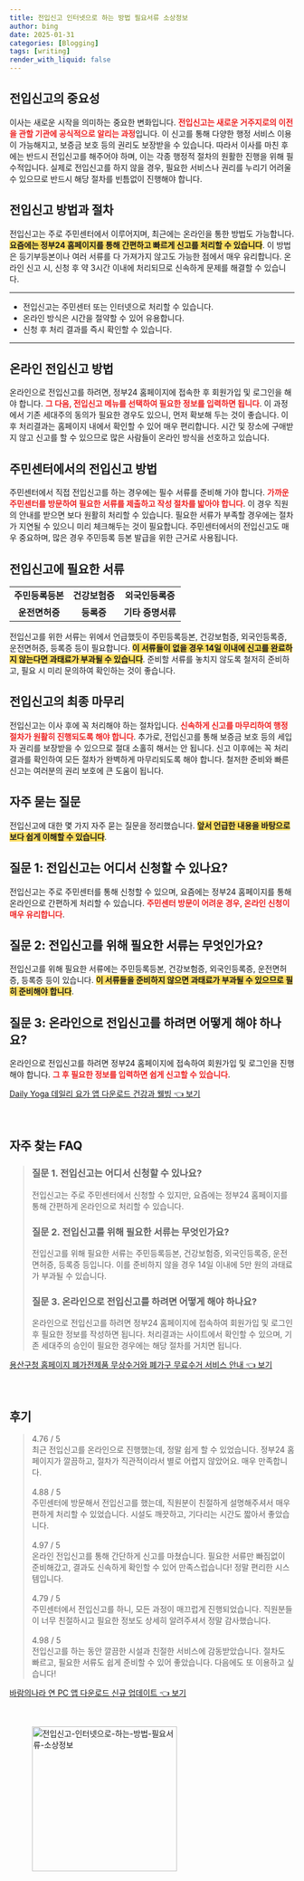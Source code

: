 ```yaml
---
title: 전입신고 인터넷으로 하는 방법 필요서류 소상정보
author: bing
date: 2025-01-31
categories: [Blogging]
tags: [writing]
render_with_liquid: false
---
```



<h2 id='전입신고의 중요성'>전입신고의 중요성</h2>

<p>이사는 새로운 시작을 의미하는 중요한 변화입니다. <b><span style="color: #ee2323;">전입신고는 새로운 거주지로의 이전을 관할 기관에 공식적으로 알리는 과정</span></b>입니다. 이 신고를 통해 다양한 행정 서비스 이용이 가능해지고, 보증금 보호 등의 권리도 보장받을 수 있습니다. 따라서 이사를 마친 후에는 반드시 전입신고를 해주어야 하며, 이는 각종 행정적 절차의 원활한 진행을 위해 필수적입니다. 실제로 전입신고를 하지 않을 경우, 필요한 서비스나 권리를 누리기 어려울 수 있으므로 반드시 해당 절차를 빈틈없이 진행해야 합니다.</p>

<h2 id='전입신고 방법과 절차'>전입신고 방법과 절차</h2>

<p>전입신고는 주로 주민센터에서 이루어지며, 최근에는 온라인을 통한 방법도 가능합니다. <b><span style="background-color: #ffe066;">요즘에는 정부24 홈페이지를 통해 간편하고 빠르게 신고를 처리할 수 있습니다</span></b>. 이 방법은 등기부등본이나 여러 서류를 다 가져가지 않고도 가능한 점에서 매우 유리합니다. 온라인 신고 시, 신청 후 약 3시간 이내에 처리되므로 신속하게 문제를 해결할 수 있습니다.</p>

<hr />

<ul>
    <li>전입신고는 주민센터 또는 인터넷으로 처리할 수 있습니다.</li>
    <li>온라인 방식은 시간을 절약할 수 있어 유용합니다.</li>
    <li>신청 후 처리 결과를 즉시 확인할 수 있습니다.</li>
</ul>

<hr />

<h2 id='온라인 전입신고 방법'>온라인 전입신고 방법</h2>

<p>온라인으로 전입신고를 하려면, 정부24 홈페이지에 접속한 후 회원가입 및 로그인을 해야 합니다. <b><span style="color: #ee2323;">그 다음, 전입신고 메뉴를 선택하여 필요한 정보를 입력하면 됩니다</span></b>. 이 과정에서 기존 세대주의 동의가 필요한 경우도 있으니, 먼저 확보해 두는 것이 좋습니다. 이후 처리결과는 홈페이지 내에서 확인할 수 있어 매우 편리합니다. 시간 및 장소에 구애받지 않고 신고를 할 수 있으므로 많은 사람들이 온라인 방식을 선호하고 있습니다.</p>

<h2 id='주민센터에서의 전입신고 방법'>주민센터에서의 전입신고 방법</h2>

<p>주민센터에서 직접 전입신고를 하는 경우에는 필수 서류를 준비해 가야 합니다. <b><span style="color: #ee2323;">가까운 주민센터를 방문하여 필요한 서류를 제출하고 작성 절차를 밟아야 합니다</span></b>. 이 경우 직원의 안내를 받으면 보다 원활히 처리할 수 있습니다. 필요한 서류가 부족할 경우에는 절차가 지연될 수 있으니 미리 체크해두는 것이 필요합니다. 주민센터에서의 전입신고도 매우 중요하며, 많은 경우 주민등록 등본 발급을 위한 근거로 사용됩니다.</p>

<h2 id='전입신고에 필요한 서류'>전입신고에 필요한 서류</h2>

<table>
    <tr>
        <td style="text-align: center; height: 17px;"><b>주민등록등본</b></td>
        <td style="text-align: center; height: 17px;"><b>건강보험증</b></td>
        <td style="text-align: center; height: 17px;"><b>외국인등록증</b></td>
    </tr>
    <tr>
        <td style="text-align: center; height: 17px;"><b>운전면허증</b></td>
        <td style="text-align: center; height: 17px;"><b>등록증</b></td>
        <td style="text-align: center; height: 17px;"><b>기타 증명서류</b></td>
    </tr>
</table>

<p>전입신고를 위한 서류는 위에서 언급했듯이 주민등록등본, 건강보험증, 외국인등록증, 운전면허증, 등록증 등이 필요합니다. <b><span style="background-color: #ffe066;">이 서류들이 없을 경우 14일 이내에 신고를 완료하지 않는다면 과태료가 부과될 수 있습니다</span></b>. 준비할 서류를 놓치지 않도록 철저히 준비하고, 필요 시 미리 문의하여 확인하는 것이 좋습니다.</p>

<h2 id='전입신고의 최종 마무리'>전입신고의 최종 마무리</h2>

<p>전입신고는 이사 후에 꼭 처리해야 하는 절차입니다. <b><span style="color: #ee2323;">신속하게 신고를 마무리하여 행정절차가 원활히 진행되도록 해야 합니다</span></b>. 추가로, 전입신고를 통해 보증금 보호 등의 세입자 권리를 보장받을 수 있으므로 절대 소홀히 해서는 안 됩니다. 신고 이후에는 꼭 처리 결과를 확인하여 모든 절차가 완벽하게 마무리되도록 해야 합니다. 철저한 준비와 빠른 신고는 여러분의 권리 보호에 큰 도움이 됩니다.</p>

<h2 id='자주 묻는 질문'>자주 묻는 질문</h2>

<p>전입신고에 대한 몇 가지 자주 묻는 질문을 정리했습니다. <b><span style="background-color: #ffe066;">앞서 언급한 내용을 바탕으로 보다 쉽게 이해할 수 있습니다</span></b>.</p>

<h2 id='질문 1'>질문 1: 전입신고는 어디서 신청할 수 있나요?</h2>

<p>전입신고는 주로 주민센터를 통해 신청할 수 있으며, 요즘에는 정부24 홈페이지를 통해 온라인으로 간편하게 처리할 수 있습니다. <b><span style="color: #ee2323;">주민센터 방문이 어려운 경우, 온라인 신청이 매우 유리합니다</span></b>.</p>

<h2 id='질문 2'>질문 2: 전입신고를 위해 필요한 서류는 무엇인가요?</h2>

<p>전입신고를 위해 필요한 서류에는 주민등록등본, 건강보험증, 외국인등록증, 운전면허증, 등록증 등이 있습니다. <b><span style="background-color: #ffe066;">이 서류들을 준비하지 않으면 과태료가 부과될 수 있으므로 필히 준비해야 합니다</span></b>.</p>

<h2 id='질문 3'>질문 3: 온라인으로 전입신고를 하려면 어떻게 해야 하나요?</h2>

<p>온라인으로 전입신고를 하려면 정부24 홈페이지에 접속하여 회원가입 및 로그인을 진행해야 합니다. <b><span style="color: #ee2323;">그 후 필요한 정보를 입력하면 쉽게 신고할 수 있습니다</span></b>.</p>


<p><a class="click-button" title="Daily Yoga 데일리 요가 앱 다운로드 건강과 웰빙" href="https://yellowplanner.github.io/posts/Daily-Yoga-%EB%8D%B0%EC%9D%BC%EB%A6%AC-%EC%9A%94%EA%B0%80-%EC%95%B1-%EB%8B%A4%EC%9A%B4%EB%A1%9C%EB%93%9C-%EA%B1%B4%EA%B0%95%EA%B3%BC-%EC%9B%B0%EB%B9%99/" rel="dofollow">Daily Yoga 데일리 요가 앱 다운로드 건강과 웰빙 👈 보기</a></p><br>
<h2 id='자주_찾는_FAQ'>자주 찾는 FAQ</h2>
<div itemscope="" itemtype="https://schema.org/FAQPage"> 
<blockquote> 
<div itemscope="" itemprop="mainEntity" itemtype="https://schema.org/Question"> 
<h3 itemprop="name">질문 1. 전입신고는 어디서 신청할 수 있나요?</h3> 
<div itemscope="" itemprop="acceptedAnswer" itemtype="https://schema.org/Answer"> 
<span itemprop="text"> 
<p>전입신고는 주로 주민센터에서 신청할 수 있지만, 요즘에는 정부24 홈페이지를 통해 간편하게 온라인으로 처리할 수 있습니다.</p> 
</span> 
</div> 
</div> 

<div itemscope="" itemprop="mainEntity" itemtype="https://schema.org/Question"> 
<h3 itemprop="name">질문 2. 전입신고를 위해 필요한 서류는 무엇인가요?</h3> 
<div itemscope="" itemprop="acceptedAnswer" itemtype="https://schema.org/Answer"> 
<span itemprop="text"> 
<p>전입신고를 위해 필요한 서류는 주민등록등본, 건강보험증, 외국인등록증, 운전면허증, 등록증 등입니다. 이를 준비하지 않을 경우 14일 이내에 5만 원의 과태료가 부과될 수 있습니다.</p> 
</span> 
</div> 
</div> 

<div itemscope="" itemprop="mainEntity" itemtype="https://schema.org/Question"> 
<h3 itemprop="name">질문 3. 온라인으로 전입신고를 하려면 어떻게 해야 하나요?</h3> 
<div itemscope="" itemprop="acceptedAnswer" itemtype="https://schema.org/Answer"> 
<span itemprop="text"> 
<p>온라인으로 전입신고를 하려면 정부24 홈페이지에 접속하여 회원가입 및 로그인 후 필요한 정보를 작성하면 됩니다. 처리결과는 사이트에서 확인할 수 있으며, 기존 세대주의 승인이 필요한 경우에는 해당 절차를 거치면 됩니다.</p> 
</span> 
</div> 
</div> 

</blockquote> 
</div>
<p><a class="click-button" title="용산구청 홈페이지 폐가전제품 무상수거와 폐가구 무료수거 서비스 안내" href="https://yellowplanner.github.io/posts/%EC%9A%A9%EC%82%B0%EA%B5%AC%EC%B2%AD-%ED%99%88%ED%8E%98%EC%9D%B4%EC%A7%80-%ED%8F%90%EA%B0%80%EC%A0%84%EC%A0%9C%ED%92%88-%EB%AC%B4%EC%83%81%EC%88%98%EA%B1%B0%EC%99%80-%ED%8F%90%EA%B0%80%EA%B5%AC-%EB%AC%B4%EB%A3%8C%EC%88%98%EA%B1%B0-%EC%84%9C%EB%B9%84%EC%8A%A4-%EC%95%88%EB%82%B4/" rel="dofollow">용산구청 홈페이지 폐가전제품 무상수거와 폐가구 무료수거 서비스 안내 👈 보기</a></p><br>
<h2 id='후기'>후기</h2>
<div itemscope itemtype="https://schema.org/Product">
  <blockquote>
  <div itemprop="review" itemscope itemtype="https://schema.org/Review">
      <div itemprop="reviewRating" itemscope itemtype="https://schema.org/Rating"> <span itemprop="ratingValue">4.76</span> / <span itemprop="bestRating">5</span> </div>
      <span itemprop="reviewBody">최근 전입신고를 온라인으로 진행했는데, 정말 쉽게 할 수 있었습니다. 정부24 홈페이지가 깔끔하고, 절차가 직관적이라서 별로 어렵지 않았어요. 매우 만족합니다.</span>
  </div>
  <br>
  <div itemprop="review" itemscope itemtype="https://schema.org/Review">
      <div itemprop="reviewRating" itemscope itemtype="https://schema.org/Rating"> <span itemprop="ratingValue">4.88</span> / <span itemprop="bestRating">5</span> </div>
      <span itemprop="reviewBody">주민센터에 방문해서 전입신고를 했는데, 직원분이 친절하게 설명해주셔서 매우 편하게 처리할 수 있었습니다. 시설도 깨끗하고, 기다리는 시간도 짧아서 좋았습니다.</span>
  </div>
  <br>
  <div itemprop="review" itemscope itemtype="https://schema.org/Review">
      <div itemprop="reviewRating" itemscope itemtype="https://schema.org/Rating"> <span itemprop="ratingValue">4.97</span> / <span itemprop="bestRating">5</span> </div>
      <span itemprop="reviewBody">온라인 전입신고를 통해 간단하게 신고를 마쳤습니다. 필요한 서류만 빠짐없이 준비해갔고, 결과도 신속하게 확인할 수 있어 만족스럽습니다! 정말 편리한 시스템입니다.</span>
  </div>
  <br>
  <div itemprop="review" itemscope itemtype="https://schema.org/Review">
      <div itemprop="reviewRating" itemscope itemtype="https://schema.org/Rating"> <span itemprop="ratingValue">4.79</span> / <span itemprop="bestRating">5</span> </div>
      <span itemprop="reviewBody">주민센터에서 전입신고를 하니, 모든 과정이 매끄럽게 진행되었습니다. 직원분들이 너무 친절하시고 필요한 정보도 상세히 알려주셔서 정말 감사했습니다.</span>
  </div>
  <br>
  <div itemprop="review" itemscope itemtype="https://schema.org/Review">
      <div itemprop="reviewRating" itemscope itemtype="https://schema.org/Rating"> <span itemprop="ratingValue">4.98</span> / <span itemprop="bestRating">5</span> </div>
      <span itemprop="reviewBody">전입신고를 하는 동안 깔끔한 시설과 친절한 서비스에 감동받았습니다. 절차도 빠르고, 필요한 서류도 쉽게 준비할 수 있어 좋았습니다. 다음에도 또 이용하고 싶습니다!</span>
  </div>
  </blockquote>
</div>
<p><a class="click-button" title="바람의나라 연 PC 앱 다운로드 신규 업데이트" href="https://yellowplanner.github.io/posts/%EB%B0%94%EB%9E%8C%EC%9D%98%EB%82%98%EB%9D%BC-%EC%97%B0-PC-%EC%95%B1-%EB%8B%A4%EC%9A%B4%EB%A1%9C%EB%93%9C-%EC%8B%A0%EA%B7%9C-%EC%97%85%EB%8D%B0%EC%9D%B4%ED%8A%B8/" rel="dofollow">바람의나라 연 PC 앱 다운로드 신규 업데이트 👈 보기</a></p><br>
<figure class="image"><img src="https://yellowplanner.github.io/assets/img/thumbnail/전입신고-인터넷으로-하는-방법-필요서류-소상정보.webp" alt="전입신고-인터넷으로-하는-방법-필요서류-소상정보" width="256" height="256"></figure>